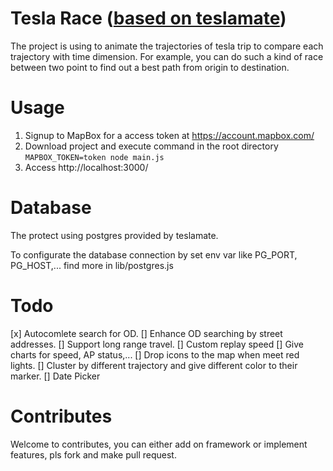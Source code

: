 # Tesla Race ([based on teslamate](https://github.com/adriankumpf/teslamate))

The project is using to animate the trajectories of tesla trip to compare each trajectory with time dimension. For example, you can do such a kind of race between two point to find out a best path from origin to destination.

# Usage

1. Signup to MapBox for a access token at https://account.mapbox.com/
1. Download project and execute command in the root directory
`MAPBOX_TOKEN=token node main.js`
1. Access http://localhost:3000/

# Database

The protect using postgres provided by teslamate.

To configurate the database connection by set env var like PG_PORT, PG_HOST,... find more in lib/postgres.js

# 

# Todo
[x] Autocomlete search for OD.
[] Enhance OD searching by street addresses.
[] Support long range travel.
[] Custom replay speed
[] Give charts for speed, AP status,...
[] Drop icons to the map when meet red lights.
[] Cluster by different trajectory and give different color to their marker.
[] Date Picker

# Contributes
Welcome to contributes, you can either add on framework or implement features, pls fork and make pull request. 
